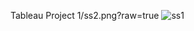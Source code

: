 Tableau Project 1/ss2.png?raw=true
![ss1](https://github.com/user-attachments/assets/51eb068b-c664-4048-8caa-f62c9f0692b1)

